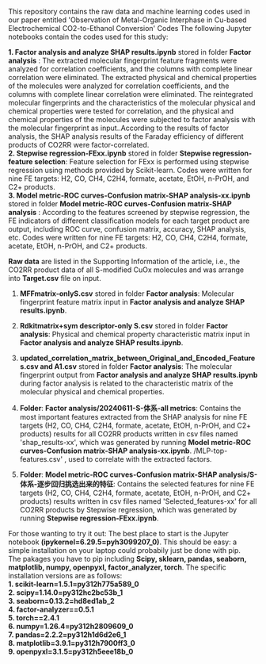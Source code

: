 This repository contains the raw data and machine learning codes used in our paper entitled 'Observation of Metal-Organic Interphase in Cu-based Electrochemical CO2-to-Ethanol Conversion' 
Codes The following Jupyter notebooks contain the codes used for this study:

**1. Factor analysis and analyze SHAP results.ipynb** stored in folder **Factor analysis** : The extracted molecular fingerprint feature fragments were analyzed for correlation coefficients, and the columns with complete linear correlation were eliminated. The extracted physical and chemical properties of the molecules were analyzed for correlation coefficients, and the columns with complete linear correlation were eliminated. The reintegrated molecular fingerprints and the characteristics of the molecular physical and chemical properties were tested for correlation, and the physical and chemical properties of the molecules were subjected to factor analysis with the molecular fingerprint as input..According to the results of factor analysis, the SHAP analysis results of the Faraday efficiency of different products of CO2RR were factor-correlated.  
**2. Stepwise regression-FExx.ipynb** stored in folder **Stepwise regression-feature selection**: Feature selection for FExx is performed using stepwise regression using methods provided by Scikit-learn. Codes were written for nine FE targets: H2, CO, CH4, C2H4, formate, acetate, EtOH, n-PrOH, and C2+ products.  
**3. Model metric-ROC curves-Confusion matrix-SHAP analysis-xx.ipynb** stored in folder **Model metric-ROC curves-Confusion matrix-SHAP analysis** : According to the features screened by stepwise regression, the FE indicators of different classification models for each target product are output, including ROC curve, confusion matrix, accuracy, SHAP analysis, etc. Codes were written for nine FE targets: H2, CO, CH4, C2H4, formate, acetate, EtOH, n-PrOH, and C2+ products.
  
  **Raw data** are listed in the Supporting Information of the article, i.e., the CO2RR product data of all S-modified CuOx molecules and was arrange into **Target.csv** file on input.  
  
  1. **MFFmatrix-onlyS.csv** stored in folder **Factor analysis**: Molecular fingerprint feature matrix input in **Factor analysis and analyze SHAP results.ipynb**.  
  2. **Rdkitmatrix+sym descriptor-only S.csv** stored in folder **Factor analysis**: Physical and chemical property characteristic matrix input in **Factor analysis and analyze SHAP results.ipynb**.
  3. **updated_correlation_matrix_between_Original_and_Encoded_Features.csv and A1.csv** stored in folder **Factor analysis**: The molecular fingerprint output from **Factor analysis and analyze SHAP results.ipynb** during factor analysis is related to the characteristic matrix of the molecular physical and chemical properties.  
  
4. **Folder**: **Factor analysis/20240611-S-体系-all metrics**: Contains the most important features extracted from the SHAP analysis for nine FE targets (H2, CO, CH4, C2H4, formate, acetate, EtOH, n-PrOH, and C2+ products) results for all CO2RR products written in csv files named 'shap_results-xx', which was generated by running **Model metric-ROC curves-Confusion matrix-SHAP analysis-xx.ipynb**.
/MLP-top-features.csv' , used to correlate with the extracted factors.
  5. **Folder**: **Model metric-ROC curves-Confusion matrix-SHAP analysis/S-体系-逐步回归挑选出来的特征**: Contains the selected features for nine FE targets (H2, CO, CH4, C2H4, formate, acetate, EtOH, n-PrOH, and C2+ products) results written in csv files named 'Selected_features-xx' for all CO2RR products by Stepwise regression, which was generated by running **Stepwise regression-FExx.ipynb**.

For those wanting to try it out: The best place to start is the Jupyter notebook **(ipykernel=6.29.5=pyh3099207_0)**. This should be easy: a simple installation on your laptop could probabily just be done with pip.   
  The pakages you have to pip including **Scipy, sklearn, pandas, seaborn, matplotlib, numpy, openpyxl, factor_analyzer, torch**.
  The specific installation versions are as follows:  
  **1. scikit-learn=1.5.1=py312h775a589_0  
  2. scipy=1.14.0=py312hc2bc53b_1  
  3. seaborn=0.13.2=hd8ed1ab_2  
  4. factor-analyzer==0.5.1  
  5. torch==2.4.1  
  6. numpy=1.26.4=py312h2809609_0  
  7. pandas=2.2.2=py312h1d6d2e6_1  
  8. matplotlib=3.9.1=py312h7900ff3_0  
  9. openpyxl=3.1.5=py312h5eee18b_0**
  
  
  
  
  
